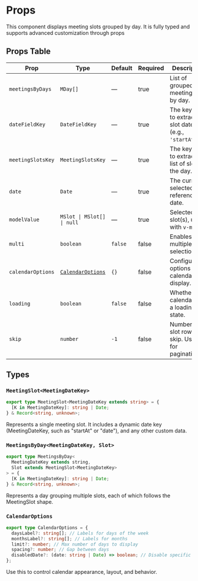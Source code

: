 # Props

This component displays meeting slots grouped by day. It is fully typed and supports advanced customization through props

## Props Table

| Prop              | Type                                  | Default | Required | Description                                                |
| ----------------- | ------------------------------------- | ------- | -------- | ---------------------------------------------------------- |
| `meetingsByDays`  | `MDay[]`                              | —       | true     | List of grouped meeting slots by day.                      |
| `dateFieldKey`    | `DateFieldKey`                        | —       | true     | The key used to extract the slot date (e.g., `'startAt'`). |
| `meetingSlotsKey` | `MeetingSlotsKey`                     | —       | true     | The key used to extract the list of slots of the day.      |
| `date`            | `Date`                                | —       | true     | The currently selected or reference date.                  |
| `modelValue`      | `MSlot \| MSlot[] \| null`            | —       | true     | Selected slot(s), used with `v-model`.                     |
| `multi`           | `boolean`                             | `false` | false    | Enables multiple slot selection.                           |
| `calendarOptions` | [`CalendarOptions`](#calendaroptions) | `{}`    | false    | Configuration options for calendar display.                |
| `loading`         | `boolean`                             | `false` | false    | Whether the calendar is in a loading state.                |
| `skip`            | `number`                              | `-1`    | false    | Number of slot rows to skip. Useful for pagination.        |

## Types

### `MeetingSlot<MeetingDateKey>`

```typescript
export type MeetingSlot<MeetingDateKey extends string> = {
  [K in MeetingDateKey]: string | Date;
} & Record<string, unknown>;
```

Represents a single meeting slot. It includes a dynamic date key (MeetingDateKey, such as "startAt" or "date"), and any other custom data.

### `MeetingsByDay<MeetingDateKey, Slot>`

```typescript
export type MeetingsByDay<
  MeetingDateKey extends string,
  Slot extends MeetingSlot<MeetingDateKey>
> = {
  [K in MeetingDateKey]: string | Date;
} & Record<string, unknown>;
```

Represents a day grouping multiple slots, each of which follows the MeetingSlot shape.

### `CalendarOptions`

```typescript
export type CalendarOptions = {
  daysLabel?: string[]; // Labels for days of the week
  monthsLabel?: string[]; // Labels for months
  limit?: number; // Max number of days to display
  spacing?: number; // Gap between days
  disabledDate?: (date: string | Date) => boolean; // Disable specific dates
};
```

Use this to control calendar appearance, layout, and behavior.
